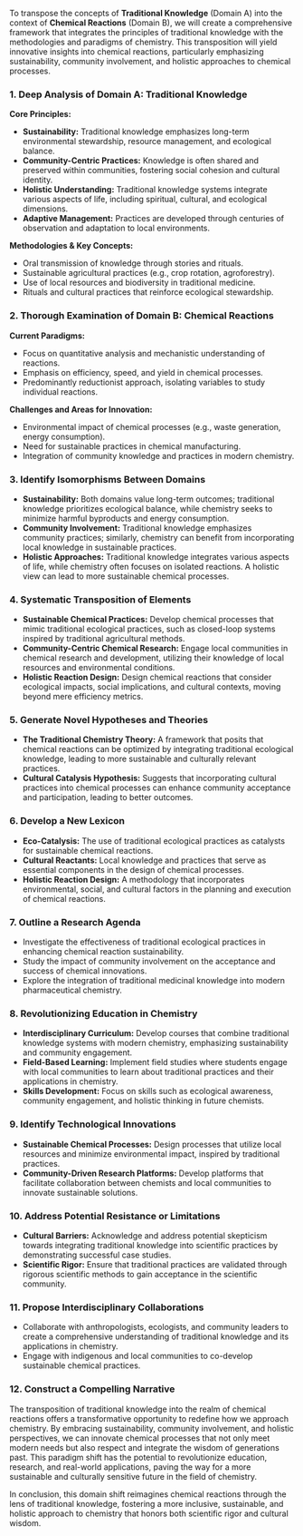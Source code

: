 To transpose the concepts of **Traditional Knowledge** (Domain A) into the context of **Chemical Reactions** (Domain B), we will create a comprehensive framework that integrates the principles of traditional knowledge with the methodologies and paradigms of chemistry. This transposition will yield innovative insights into chemical reactions, particularly emphasizing sustainability, community involvement, and holistic approaches to chemical processes.

### 1. Deep Analysis of Domain A: Traditional Knowledge

**Core Principles:**
- **Sustainability:** Traditional knowledge emphasizes long-term environmental stewardship, resource management, and ecological balance.
- **Community-Centric Practices:** Knowledge is often shared and preserved within communities, fostering social cohesion and cultural identity.
- **Holistic Understanding:** Traditional knowledge systems integrate various aspects of life, including spiritual, cultural, and ecological dimensions.
- **Adaptive Management:** Practices are developed through centuries of observation and adaptation to local environments.

**Methodologies & Key Concepts:**
- Oral transmission of knowledge through stories and rituals.
- Sustainable agricultural practices (e.g., crop rotation, agroforestry).
- Use of local resources and biodiversity in traditional medicine.
- Rituals and cultural practices that reinforce ecological stewardship.

### 2. Thorough Examination of Domain B: Chemical Reactions

**Current Paradigms:**
- Focus on quantitative analysis and mechanistic understanding of reactions.
- Emphasis on efficiency, speed, and yield in chemical processes.
- Predominantly reductionist approach, isolating variables to study individual reactions.

**Challenges and Areas for Innovation:**
- Environmental impact of chemical processes (e.g., waste generation, energy consumption).
- Need for sustainable practices in chemical manufacturing.
- Integration of community knowledge and practices in modern chemistry.

### 3. Identify Isomorphisms Between Domains

- **Sustainability:** Both domains value long-term outcomes; traditional knowledge prioritizes ecological balance, while chemistry seeks to minimize harmful byproducts and energy consumption.
- **Community Involvement:** Traditional knowledge emphasizes community practices; similarly, chemistry can benefit from incorporating local knowledge in sustainable practices.
- **Holistic Approaches:** Traditional knowledge integrates various aspects of life, while chemistry often focuses on isolated reactions. A holistic view can lead to more sustainable chemical processes.

### 4. Systematic Transposition of Elements

- **Sustainable Chemical Practices:** Develop chemical processes that mimic traditional ecological practices, such as closed-loop systems inspired by traditional agricultural methods.
- **Community-Centric Chemical Research:** Engage local communities in chemical research and development, utilizing their knowledge of local resources and environmental conditions.
- **Holistic Reaction Design:** Design chemical reactions that consider ecological impacts, social implications, and cultural contexts, moving beyond mere efficiency metrics.

### 5. Generate Novel Hypotheses and Theories

- **The Traditional Chemistry Theory:** A framework that posits that chemical reactions can be optimized by integrating traditional ecological knowledge, leading to more sustainable and culturally relevant practices.
- **Cultural Catalysis Hypothesis:** Suggests that incorporating cultural practices into chemical processes can enhance community acceptance and participation, leading to better outcomes.

### 6. Develop a New Lexicon

- **Eco-Catalysis:** The use of traditional ecological practices as catalysts for sustainable chemical reactions.
- **Cultural Reactants:** Local knowledge and practices that serve as essential components in the design of chemical processes.
- **Holistic Reaction Design:** A methodology that incorporates environmental, social, and cultural factors in the planning and execution of chemical reactions.

### 7. Outline a Research Agenda

- Investigate the effectiveness of traditional ecological practices in enhancing chemical reaction sustainability.
- Study the impact of community involvement on the acceptance and success of chemical innovations.
- Explore the integration of traditional medicinal knowledge into modern pharmaceutical chemistry.

### 8. Revolutionizing Education in Chemistry

- **Interdisciplinary Curriculum:** Develop courses that combine traditional knowledge systems with modern chemistry, emphasizing sustainability and community engagement.
- **Field-Based Learning:** Implement field studies where students engage with local communities to learn about traditional practices and their applications in chemistry.
- **Skills Development:** Focus on skills such as ecological awareness, community engagement, and holistic thinking in future chemists.

### 9. Identify Technological Innovations

- **Sustainable Chemical Processes:** Design processes that utilize local resources and minimize environmental impact, inspired by traditional practices.
- **Community-Driven Research Platforms:** Develop platforms that facilitate collaboration between chemists and local communities to innovate sustainable solutions.

### 10. Address Potential Resistance or Limitations

- **Cultural Barriers:** Acknowledge and address potential skepticism towards integrating traditional knowledge into scientific practices by demonstrating successful case studies.
- **Scientific Rigor:** Ensure that traditional practices are validated through rigorous scientific methods to gain acceptance in the scientific community.

### 11. Propose Interdisciplinary Collaborations

- Collaborate with anthropologists, ecologists, and community leaders to create a comprehensive understanding of traditional knowledge and its applications in chemistry.
- Engage with indigenous and local communities to co-develop sustainable chemical practices.

### 12. Construct a Compelling Narrative

The transposition of traditional knowledge into the realm of chemical reactions offers a transformative opportunity to redefine how we approach chemistry. By embracing sustainability, community involvement, and holistic perspectives, we can innovate chemical processes that not only meet modern needs but also respect and integrate the wisdom of generations past. This paradigm shift has the potential to revolutionize education, research, and real-world applications, paving the way for a more sustainable and culturally sensitive future in the field of chemistry. 

In conclusion, this domain shift reimagines chemical reactions through the lens of traditional knowledge, fostering a more inclusive, sustainable, and holistic approach to chemistry that honors both scientific rigor and cultural wisdom.